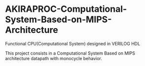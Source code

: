 # AKIRAPROC-Computational-System-Based-on-MIPS-Architecture

Functional CPU(Computational System) designed in VERILOG HDL

This project consists in a Computational System Based on MIPS architecture datapath with monocycle behavior.
